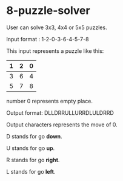 # 8-puzzle-solver

User can solve 3x3, 4x4 or 5x5 puzzles.

Input format : 1-2-0-3-6-4-5-7-8

This input represents a puzzle like this:

1|2|0
-|-|-
3|6|4
5|7|8

number 0 represents empty place.

Output format: DLLDRRULLURRDLULDRRD

Output characters represents the move of 0.

D stands for go **down**.

U stands for go **up**.

R stands for go **right**.

L stands for go **left**.

